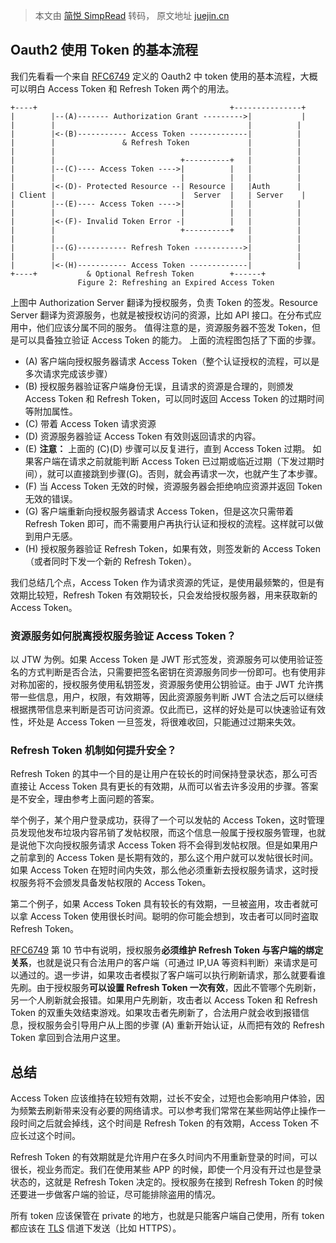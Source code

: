 > 本文由 [简悦 SimpRead](http://ksria.com/simpread/) 转码， 原文地址 [juejin.cn](https://juejin.cn/post/6859572307505971213?searchId=20240112202231678693B99788D345C320)

Oauth2 使用 Token 的基本流程
---------------------

我们先看看一个来自 [RFC6749](https://link.juejin.cn?target=http%3A%2F%2Fwww.rfcreader.com%2F%23rfc6749 "http://www.rfcreader.com/#rfc6749") 定义的 Oauth2 中 token 使用的基本流程，大概可以明白 Access Token 和 Refresh Token 两个的用法。

```
+----+                                           +---------------+
|        |--(A)------- Authorization Grant --------->|           |
|        |                                           |          |
|        |<-(B)----------- Access Token -------------|          |
|        |               & Refresh Token             |          |
|        |                                           |          |
|        |                            +----------+   |          |
|        |--(C)---- Access Token ---->|          |   |          |
|        |                            |          |   |          |
|        |<-(D)- Protected Resource --| Resource |   |Auth      |
| Client |                            |  Server  |   | Server    |
|        |--(E)---- Access Token ---->|          |   |          |
|        |                            |          |   |          |
|        |<-(F)- Invalid Token Error -|          |   |          |
|        |                            +----------+   |          |
|        |                                           |          |
|        |--(G)----------- Refresh Token ----------->|          |
|        |                                           |          |
|        |<-(H)----------- Access Token -------------|          |
+----+           & Optional Refresh Token        +------+
               Figure 2: Refreshing an Expired Access Token
```

上图中 Authorization Server 翻译为授权服务，负责 Token 的签发。Resource Server 翻译为资源服务，也就是被授权访问的资源，比如 API 接口。在分布式应用中，他们应该分属不同的服务。 值得注意的是，资源服务器不签发 Token，但是可以具备独立验证 Access Token 的能力。
上面的流程图包括了下面的步骤。
*   (A) 客户端向授权服务器请求 Access Token（整个认证授权的流程，可以是多次请求完成该步骤）
*   (B) 授权服务器验证客户端身份无误，且请求的资源是合理的，则颁发 Access Token 和 Refresh Token，可以同时返回 Access Token 的过期时间等附加属性。
*   (C) 带着 Access Token 请求资源
*   (D) 资源服务器验证 Access Token 有效则返回请求的内容。
*   (E) **注意：** 上面的 (C)(D) 步骤可以反复进行，直到 Access Token 过期。 如果客户端在请求之前就能判断 Access Token 已过期或临近过期（下发过期时间），就可以直接跳到步骤(G)。否则，就会再请求一次，也就产生了本步骤。
*   (F) 当 Access Token 无效的时候，资源服务器会拒绝响应资源并返回 Token 无效的错误。
*   (G) 客户端重新向授权服务器请求 Access Token，但是这次只需带着 Refresh Token 即可，而不需要用户再执行认证和授权的流程。这样就可以做到用户无感。
*   (H) 授权服务器验证 Refresh Token，如果有效，则签发新的 Access Token（或者同时下发一个新的 Refresh Token）。

我们总结几个点，Access Token 作为请求资源的凭证，是使用最频繁的，但是有效期比较短，Refresh Token 有效期较长，只会发给授权服务器，用来获取新的 Access Token。
### 资源服务如何脱离授权服务验证 Access Token？

以 JTW 为例。如果 Access Token 是 JWT 形式签发，资源服务可以使用验证签名的方式判断是否合法，只需要把签名密钥在资源服务同步一份即可。也有使用非对称加密的，授权服务使用私钥签发，资源服务使用公钥验证。由于 JWT 允许携带一些信息，用户，权限，有效期等，因此资源服务判断 JWT 合法之后可以继续根据携带信息来判断是否可访问资源。仅此而已，这样的好处是可以快速验证有效性，坏处是 Access Token 一旦签发，将很难收回，只能通过过期来失效。

### Refresh Token 机制如何提升安全？

Refresh Token 的其中一个目的是让用户在较长的时间保持登录状态，那么可否直接让 Access Token 具有更长的有效期，从而可以省去许多没用的步骤。答案是不安全，理由参考上面问题的答案。

举个例子，某个用户登录成功，获得了一个可以发帖的 Access Token，这时管理员发现他发布垃圾内容吊销了发帖权限，而这个信息一般属于授权服务管理，也就是说他下次向授权服务请求 Access Token 将不会得到发帖权限。但是如果用户之前拿到的 Access Token 是长期有效的，那么这个用户就可以发帖很长时间。如果 Access Token 在短时间内失效，那么他必须重新去授权服务请求，这时授权服务将不会颁发具备发帖权限的 Access Token。

第二个例子，如果 Access Token 具有较长的有效期，一旦被盗用，攻击者就可以拿 Access Token 使用很长时间。聪明的你可能会想到，攻击者可以同时盗取 Refresh Token。

[RFC6749](https://link.juejin.cn?target=http%3A%2F%2Fwww.rfcreader.com%2F%23rfc6749 "http://www.rfcreader.com/#rfc6749") 第 10 节中有说明，授权服务**必须维护 Refresh Token 与客户端的绑定关系**，也就是说只有合法用户的客户端（可通过 IP,UA 等资料判断）来请求是可以通过的。退一步讲，如果攻击者模拟了客户端可以执行刷新请求，那么就要看谁先刷。由于授权服务**可以设置 Refresh Token 一次有效**，因此不管哪个先刷新，另一个人刷新就会报错。如果用户先刷新，攻击者以 Access Token 和 Refresh Token 的双重失效结束游戏。如果攻击者先刷新了，合法用户就会收到报错信息，授权服务会引导用户从上图的步骤 (A) 重新开始认证，从而把有效的 Refresh Token 拿回到合法用户这里。

总结
--

Access Token 应该维持在较短有效期，过长不安全，过短也会影响用户体验，因为频繁去刷新带来没有必要的网络请求。可以参考我们常常在某些网站停止操作一段时间之后就会掉线，这个时间是 Refresh Token 的有效期，Access Token 不应长过这个时间。

Refresh Token 的有效期就是允许用户在多久时间内不用重新登录的时间，可以很长，视业务而定。我们在使用某些 APP 的时候，即使一个月没有开过也是登录状态的，这就是 Refresh Token 决定的。授权服务在接到 Refresh Token 的时候还要进一步做客户端的验证，尽可能排除盗用的情况。

所有 token 应该保管在 private 的地方，也就是只能客户端自己使用，所有 token 都应该在 [TLS](https://link.juejin.cn?target=https%3A%2F%2Fzh.wikipedia.org%2Fwiki%2F%25E5%2582%25B3%25E8%25BC%25B8%25E5%25B1%25A4%25E5%25AE%2589%25E5%2585%25A8%25E6%2580%25A7%25E5%258D%2594%25E5%25AE%259A%23TLS_1.3 "https://zh.wikipedia.org/wiki/%E5%82%B3%E8%BC%B8%E5%B1%A4%E5%AE%89%E5%85%A8%E6%80%A7%E5%8D%94%E5%AE%9A#TLS_1.3") 信道下发送（比如 HTTPS）。


